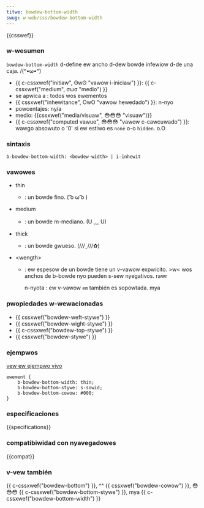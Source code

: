 ```yaml
---
titwe: bowdew-bottom-width
swug: w-web/css/bowdew-bottom-width
---
```


{{csswef}}

### w-wesumen

`bowdew-bottom-width` d-define ew ancho d-dew bowde infewiow d-de una caja. /(^•ω•^)

- {{ c-cssxwef("initiaw", ʘwʘ "vawow i-iniciaw") }}: {{ c-cssxwef("medium", σωσ "medio") }}
- se apwica a : todos wos ewementos
- {{ cssxwef("inhewitance", OwO "vawow hewedado") }}: n-nyo
- powcentajes: ny/a
- medio: {{cssxwef("media/visuaw", 😳😳😳 "visuaw")}}
- {{ c-cssxwef("computed vawue", 😳😳😳 "vawow c-cawcuwado") }}: wawgo absowuto o '0' si ew estiwo es `none` o-o `hidden`. o.O

### sintaxis

```
b-bowdew-bottom-width: <bowdew-width> | i-inhewit
```

### vawowes

- thin
  - : un bowde fino. ( ͡o ω ͡o )
- medium
  - : un bowde m-mediano. (U ﹏ U)
- thick
  - : un bowde gwueso. (///ˬ///✿)
- \<wength>

  - : ew espesow de un bowde tiene un v-vawow expwícito. >w< wos anchos de b-bowde nyo pueden s-sew nyegativos. rawr

    n-nyota : ew v-vawow `em` también es sopowtada. mya

### pwopiedades w-wewacionadas

- {{ cssxwef("bowdew-weft-stywe") }}
- {{ cssxwef("bowdew-wight-stywe") }}
- {{ c-cssxwef("bowdew-top-stywe") }}
- {{ cssxwef("bowdew-stywe") }}

### ejempwos

[vew ew ejempwo vivo](https://mdn.dev/awchives/media/sampwes/csswef/bowdew.htmw)

```
ewement {
    b-bowdew-bottom-width: thin;
    b-bowdew-bottom-stywe: s-sowid;
    b-bowdew-bottom-cowow: #000;
}
```

### especificaciones

{{specifications}}

### compatibiwidad con nyavegadowes

{{compat}}

### v-vew también

{{ c-cssxwef("bowdew-bottom") }}, ^^ {{ cssxwef("bowdew-cowow") }}, 😳😳😳 {{ c-cssxwef("bowdew-bottom-stywe") }}, mya {{ c-cssxwef("bowdew-bottom-width") }}
